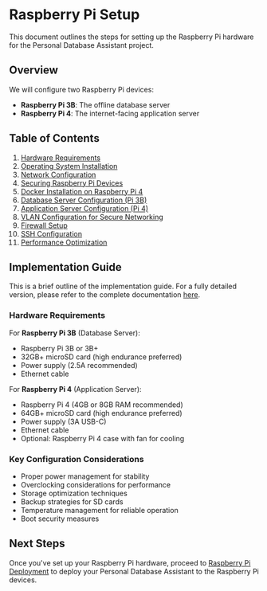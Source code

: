 # Raspberry Pi Setup

This document outlines the steps for setting up the Raspberry Pi hardware for the Personal Database Assistant project.

## Overview

We will configure two Raspberry Pi devices:
- **Raspberry Pi 3B**: The offline database server
- **Raspberry Pi 4**: The internet-facing application server

## Table of Contents

1. [Hardware Requirements](#1-hardware-requirements)
2. [Operating System Installation](#2-operating-system-installation)
3. [Network Configuration](#3-network-configuration)
4. [Securing Raspberry Pi Devices](#4-securing-raspberry-pi-devices)
5. [Docker Installation on Raspberry Pi 4](#5-docker-installation-on-raspberry-pi-4)
6. [Database Server Configuration (Pi 3B)](#6-database-server-configuration-pi-3b)
7. [Application Server Configuration (Pi 4)](#7-application-server-configuration-pi-4)
8. [VLAN Configuration for Secure Networking](#8-vlan-configuration-for-secure-networking)
9. [Firewall Setup](#9-firewall-setup)
10. [SSH Configuration](#10-ssh-configuration)
11. [Performance Optimization](#11-performance-optimization)

## Implementation Guide

This is a brief outline of the implementation guide. For a fully detailed version, please refer to the complete documentation [here](https://github.com/yourusername/personal-db-assistant/wiki/Raspberry-Pi-Setup).

### Hardware Requirements

For **Raspberry Pi 3B** (Database Server):
- Raspberry Pi 3B or 3B+
- 32GB+ microSD card (high endurance preferred)
- Power supply (2.5A recommended)
- Ethernet cable

For **Raspberry Pi 4** (Application Server):
- Raspberry Pi 4 (4GB or 8GB RAM recommended)
- 64GB+ microSD card (high endurance preferred)
- Power supply (3A USB-C)
- Ethernet cable
- Optional: Raspberry Pi 4 case with fan for cooling

### Key Configuration Considerations

* Proper power management for stability
* Overclocking considerations for performance
* Storage optimization techniques
* Backup strategies for SD cards
* Temperature management for reliable operation
* Boot security measures

## Next Steps

Once you've set up your Raspberry Pi hardware, proceed to [Raspberry Pi Deployment](./10_raspberry_pi_deployment.md) to deploy your Personal Database Assistant to the Raspberry Pi devices. 